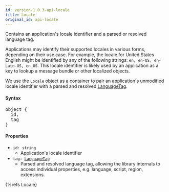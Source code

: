 ```yaml
---
id: version-1.0.3-api-locale
title: Locale
original_id: api-locale
---
```


Contains an application's locale identifier and a parsed or resolved language tag.

Applications may identify their supported locales in various forms, depending on their use case. For example, the locale for United States English might be identified by any of the following strings: `en, en-US, en-Latn-US, en_US`. This locale identifier is likely used by an application as a key to lookup a message bundle or other localized objects.

We use the `Locale` object as a container to pair an application's unmodified locale identifier with a parsed and resolved [LanguageTag](api-languagetag.html).

#### Syntax

<pre class="syntax">
object {
  id,
  tag
}
</pre>

#### Properties
  - <code class="def">id: <span>string</span></code>
    - Application's locale identifier
  - <code class="def">tag: <span>[LanguageTag](api-languagetag.html)</span></code>
    - Parsed and resolved language tag, allowing the library internals to access individual properties, e.g. language, script, region, extensions.

{%refs Locale}